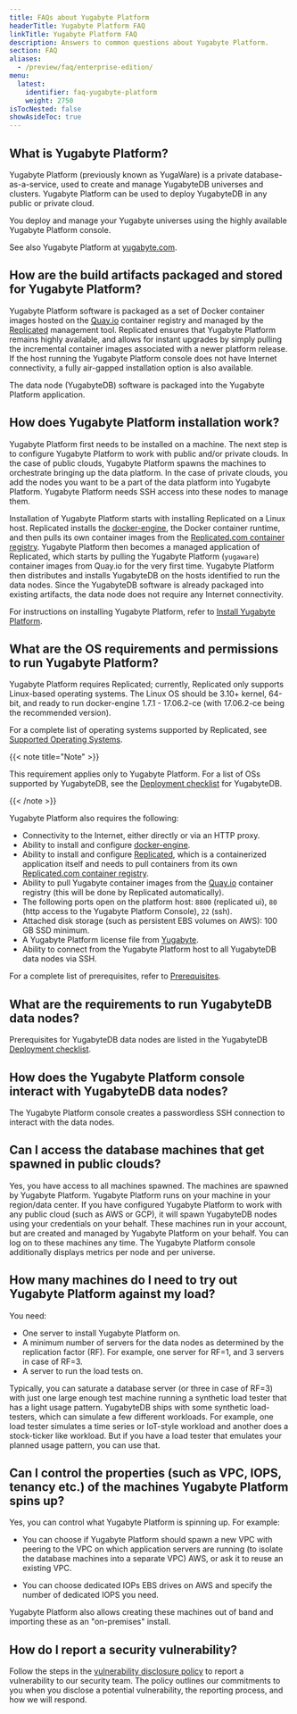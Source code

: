```yaml
---
title: FAQs about Yugabyte Platform
headerTitle: Yugabyte Platform FAQ
linkTitle: Yugabyte Platform FAQ
description: Answers to common questions about Yugabyte Platform.
section: FAQ
aliases:
  - /preview/faq/enterprise-edition/
menu:
  latest:
    identifier: faq-yugabyte-platform
    weight: 2750
isTocNested: false
showAsideToc: true
---
```


## What is Yugabyte Platform?

Yugabyte Platform (previously known as YugaWare) is a private database-as-a-service, used to create and manage YugabyteDB universes and clusters. Yugabyte Platform can be used to deploy YugabyteDB in any public or private cloud.

You deploy and manage your Yugabyte universes using the highly available Yugabyte Platform console.

See also Yugabyte Platform at [yugabyte.com](https://www.yugabyte.com/platform/).

## How are the build artifacts packaged and stored for Yugabyte Platform?

Yugabyte Platform software is packaged as a set of Docker container images hosted on the [Quay.io](https://quay.io/) container registry and managed by the [Replicated](https://www.replicated.com/) management tool. Replicated ensures that Yugabyte Platform remains highly available, and allows for instant upgrades by simply pulling the incremental container images associated with a newer platform release. If the host running the Yugabyte Platform console does not have Internet connectivity, a fully air-gapped installation option is also available.

The data node (YugabyteDB) software is packaged into the Yugabyte Platform application.

## How does Yugabyte Platform installation work?

Yugabyte Platform first needs to be installed on a machine. The next step is to configure Yugabyte Platform to work with public and/or private clouds. In the case of public clouds, Yugabyte Platform spawns the machines to orchestrate bringing up the data platform. In the case of private clouds, you add the nodes you want to be a part of the data platform into Yugabyte Platform. Yugabyte Platform needs SSH access into these nodes to manage them.

Installation of Yugabyte Platform starts with installing Replicated on a Linux host. Replicated installs the [docker-engine](https://docs.docker.com/engine/), the Docker container runtime, and then pulls its own container images from the [Replicated.com container registry](https://help.replicated.com/docs/native/getting-started/docker-registries/). Yugabyte Platform then becomes a managed application of Replicated, which starts by pulling the Yugabyte Platform (`yugaware`) container images from Quay.io for the very first time. Yugabyte Platform then distributes and installs YugabyteDB on the hosts identified to run the data nodes. Since the YugabyteDB software is already packaged into existing artifacts, the data node does not require any Internet connectivity.

For instructions on installing Yugabyte Platform, refer to [Install Yugabyte Platform](../../yugabyte-platform/install-yugabyte-platform/).

## What are the OS requirements and permissions to run Yugabyte Platform?

Yugabyte Platform requires Replicated; currently, Replicated only supports Linux-based operating systems. The Linux OS should be 3.10+ kernel, 64-bit, and ready to run docker-engine 1.7.1 - 17.06.2-ce (with 17.06.2-ce being the recommended version).

For a complete list of operating systems supported by Replicated, see [Supported Operating Systems](https://help.replicated.com/docs/native/customer-installations/supported-operating-systems/).

{{< note title="Note" >}}

This requirement applies only to Yugabyte Platform. For a list of OSs supported by YugabyteDB, see the [Deployment checklist](../../../deploy/checklist/) for YugabyteDB.

{{< /note >}}

Yugabyte Platform also requires the following:

- Connectivity to the Internet, either directly or via an HTTP proxy.
- Ability to install and configure [docker-engine](https://docs.docker.com/engine/).
- Ability to install and configure [Replicated](https://www.replicated.com/install-options/), which is a containerized application itself and needs to pull containers from its own [Replicated.com container registry](https://help.replicated.com/docs/native/getting-started/docker-registries/).
- Ability to pull Yugabyte container images from the [Quay.io](https://quay.io/) container registry (this will be done by Replicated automatically).
- The following ports open on the platform host: `8800` (replicated ui), `80` (http access to the Yugabyte Platform Console), `22` (ssh).
- Attached disk storage (such as persistent EBS volumes on AWS): 100 GB SSD minimum.
- A Yugabyte Platform license file from [Yugabyte](https://www.yugabyte.com/platform/#request-trial-form).
- Ability to connect from the Yugabyte Platform host to all YugabyteDB data nodes via SSH.

For a complete list of prerequisites, refer to [Prerequisites](../../yugabyte-platform/install-yugabyte-platform/prerequisites/).

## What are the requirements to run YugabyteDB data nodes?

Prerequisites for YugabyteDB data nodes are listed in the YugabyteDB [Deployment checklist](../../../deploy/checklist/).

## How does the Yugabyte Platform console interact with YugabyteDB data nodes?

The Yugabyte Platform console creates a passwordless SSH connection to interact with the data nodes.

## Can I access the database machines that get spawned in public clouds?

Yes, you have access to all machines spawned. The machines are spawned by Yugabyte Platform. Yugabyte Platform runs on your machine in your region/data center. If you have configured Yugabyte Platform to work with any public cloud (such as AWS or GCP), it will spawn YugabyteDB nodes using your credentials on your behalf. These machines run in your account, but are created and managed by Yugabyte Platform on your behalf. You can log on to these machines any time. The Yugabyte Platform console additionally displays metrics per node and per universe.

## How many machines do I need to try out Yugabyte Platform against my load?

You need:

- One server to install Yugabyte Platform on.
- A minimum number of servers for the data nodes as determined by the replication factor (RF). For example, one server for RF=1, and 3 servers in case of RF=3.
- A server to run the load tests on.

Typically, you can saturate a database server (or three in case of RF=3) with just one large enough test machine running a synthetic load tester that has a light usage pattern. YugabyteDB ships with some synthetic load-testers, which can simulate a few different workloads. For example, one load tester simulates a time series or IoT-style workload and another does a stock-ticker like workload. But if you have a load tester that emulates your planned usage pattern, you can use that.

## Can I control the properties (such as VPC, IOPS, tenancy etc.) of the machines Yugabyte Platform spins up?

Yes, you can control what Yugabyte Platform is spinning up. For example:

- You can choose if Yugabyte Platform should spawn a new VPC with peering to the VPC on which application servers are running (to isolate the database machines into a separate VPC) AWS, or ask it to reuse an existing VPC.

- You can choose dedicated IOPs EBS drives on AWS and specify the number of dedicated IOPS you need.

Yugabyte Platform also allows creating these machines out of band and importing these as an "on-premises" install.

## How do I report a security vulnerability?

Follow the steps in the [vulnerability disclosure policy](/preview/secure/vulnerability-disclosure-policy) to report a vulnerability to our security team. The policy outlines our commitments to you when you disclose a potential vulnerability, the reporting process, and how we will respond.
